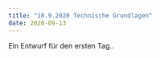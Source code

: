 ```yaml
---
title: "10.9.2020 Technische Grundlagen"
date: 2020-09-13
---
```


Ein Entwurf für den ersten Tag..
